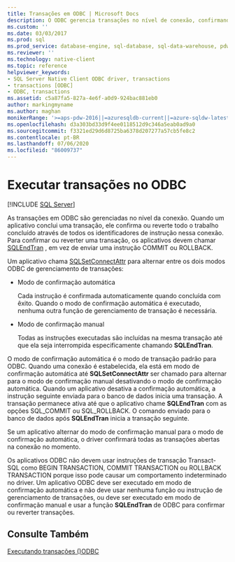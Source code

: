 ```yaml
---
title: Transações em ODBC | Microsoft Docs
description: O ODBC gerencia transações no nível de conexão, confirmando ou revertendo todo o trabalho concluído, seja no modo de confirmação automática ou de confirmação manual.
ms.custom: ''
ms.date: 03/03/2017
ms.prod: sql
ms.prod_service: database-engine, sql-database, sql-data-warehouse, pdw
ms.reviewer: ''
ms.technology: native-client
ms.topic: reference
helpviewer_keywords:
- SQL Server Native Client ODBC driver, transactions
- transactions [ODBC]
- ODBC, transactions
ms.assetid: c5a87fa5-827a-4e6f-a0d9-924bac881eb0
author: markingmyname
ms.author: maghan
monikerRange: '>=aps-pdw-2016||=azuresqldb-current||=azure-sqldw-latest||>=sql-server-2016||=sqlallproducts-allversions||>=sql-server-linux-2017||=azuresqldb-mi-current'
ms.openlocfilehash: d3a303bd33d9f4ee0118512d9c346a5eab0ad9a0
ms.sourcegitcommit: f3321ed29d6d8725ba6378d207277a57cb5fe8c2
ms.contentlocale: pt-BR
ms.lasthandoff: 07/06/2020
ms.locfileid: "86009737"
---
```

# <a name="performing-transactions-in-odbc"></a>Executar transações no ODBC
[!INCLUDE [SQL Server](../../../includes/applies-to-version/sql-asdb-asdbmi-asa-pdw.md)]

  As transações em ODBC são gerenciadas no nível da conexão. Quando um aplicativo conclui uma transação, ele confirma ou reverte todo o trabalho concluído através de todos os identificadores de instrução nessa conexão. Para confirmar ou reverter uma transação, os aplicativos devem chamar [SQLEndTran](../../../relational-databases/native-client-odbc-api/sqlendtran.md) , em vez de enviar uma instrução COMMIT ou ROLLBACK.  
  
 Um aplicativo chama [SQLSetConnectAttr](../../../relational-databases/native-client-odbc-api/sqlsetconnectattr.md) para alternar entre os dois modos ODBC de gerenciamento de transações:  
  
-   Modo de confirmação automática  
  
     Cada instrução é confirmada automaticamente quando concluída com êxito. Quando o modo de confirmação automática é executado, nenhuma outra função de gerenciamento de transação é necessária.  
  
-   Modo de confirmação manual  
  
     Todas as instruções executadas são incluídas na mesma transação até que ela seja interrompida especificamente chamando **SQLEndTran**.  
  
 O modo de confirmação automática é o modo de transação padrão para ODBC. Quando uma conexão é estabelecida, ela está em modo de confirmação automática até **SQLSetConnectAttr** ser chamado para alternar para o modo de confirmação manual desativando o modo de confirmação automática. Quando um aplicativo desativa a confirmação automática, a instrução seguinte enviada para o banco de dados inicia uma transação. A transação permanece ativa até que o aplicativo chame **SQLEndTran** com as opções SQL_COMMIT ou SQL_ROLLBACK. O comando enviado para o banco de dados após **SQLEndTran** inicia a transação seguinte.  
  
 Se um aplicativo alternar do modo de confirmação manual para o modo de confirmação automática, o driver confirmará todas as transações abertas na conexão no momento.  
  
 Os aplicativos ODBC não devem usar instruções de transação Transact-SQL como BEGIN TRANSACTION, COMMIT TRANSACTION ou ROLLBACK TRANSACTION porque isso pode causar um comportamento indeterminado no driver. Um aplicativo ODBC deve ser executado em modo de confirmação automática e não deve usar nenhuma função ou instrução de gerenciamento de transações, ou deve ser executado em modo de confirmação manual e usar a função **SQLEndTran** de ODBC para confirmar ou reverter transações.  
  
## <a name="see-also"></a>Consulte Também  
 [Executando transações &#40;&#41;ODBC](https://msdn.microsoft.com/library/f431191a-5762-4f0b-85bb-ac99aff29724)  
  
  
